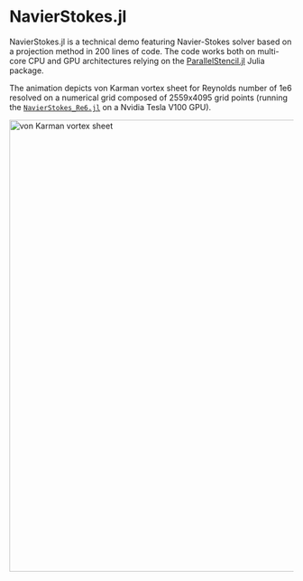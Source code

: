 # NavierStokes.jl

NavierStokes.jl is a technical demo featuring Navier-Stokes solver based on a projection method in 200 lines of code. The code works both on multi-core CPU and GPU architectures relying on the [ParallelStencil.jl](https://github.com/omlins/ParallelStencil.jl) Julia package. 

The animation depicts von Karman vortex sheet for Reynolds number of 1e6 resolved on a numerical grid composed of 2559x4095 grid points (running the [`NavierStokes_Re6.jl`](scripts/NavierStokes_Re6.jl) on a Nvidia Tesla V100 GPU).

<img src="./vis/anim/ns_re1e6_2559x4095_small.gif" alt="von Karman vortex sheet" width="800">
